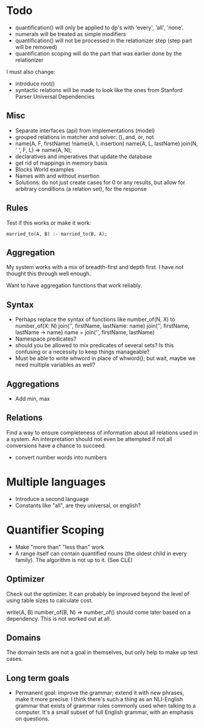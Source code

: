 # Todo

- quantification() will only be applied to dp's with 'every', 'all', 'none'.
- numerals will be treated as simple modifiers
- quantification() will not be processed in the relationizer step (step part will be removed)
- quantification scoping will do the part that was earlier done by the relationizer

I must also change:

- introduce root()
- syntactic relations will be made to look like the ones from Stanford Parser Universal Dependencies


## Misc

* Separate interfaces (api) from implementations (model)
* grouped relations in matcher and solver: (), and, or, not
* name(A, F, firstName) !name(A, I, insertion) name(A, L, lastName) join(N, ' ', F, L) => name(A, N);
* declaratives and imperatives that update the database
* get rid of mappings in memory basis
* Blocks World examples
* Names with and without insertion
* Solutions: do not just create cases for 0 or any results, but allow for arbitrary conditions (a relation set), for the response

## Rules

Test if this works or make it work:

    married_to(A, B) :- married_to(B, A);

## Aggregation

My system works with a mix of breadth-first and depth first. I have not thought this through well enough.

Want to have aggregation functions that work reliably.

## Syntax

- Perhaps replace the syntax of functions like number_of(N, X) to
    number_of(X: N)
    join('', firstName, lastName: name)
    join('', firstName, lastName -> name)
    name = join('', firstName, lastName)
- Namespace predicates?
- should you be allowed to mix predicates of several sets? Is this confusing or a necessity to keep things manageable?
- Must be able to write whword in place of whword(); but wait, maybe we need multiple variables as well?

## Aggregations

- Add min, max

## Relations

Find a way to ensure completeness of information about all relations used in a system. An interpretation should not even be attempted if not all conversions have a chance to succeed.

* convert number words into numbers

# Multiple languages

- Introduce a second language
- Constants like "all", are they universal, or english?

# Quantifier Scoping

- Make "more than" "less than" work
- A range itself can contain quantified nouns (the oldest child in every family). The algorithm is not up to it. (See CLE)

## Optimizer

Check out the optimizer. It can probably be improved beyond the level of using table sizes to calculate cost.

write(A, B) number_of(B, N) => number_of() should come later based on a dependency. This is not worked out at all.

## Domains

The domain tests are not a goal in themselves, but only help to make up test cases.

## Long term goals

- Permanent goal: improve the grammar; extend it with new phrases, make it more precise. I think there's such a thing as an NLI-English grammar that exists of grammar rules commonly used when talking to a computer. It's a small subset of full English grammar, with an emphasis on questions.
